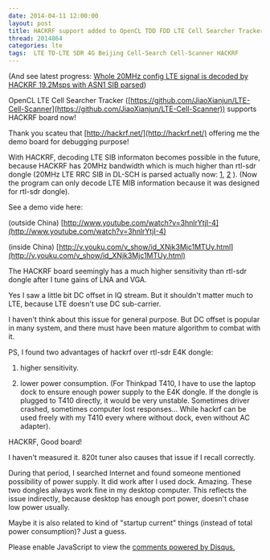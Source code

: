 ```yaml
---
date: 2014-04-11 12:00:00
layout: post
title: HACKRF support added to OpenCL TDD FDD LTE Cell Searcher Tracker
thread: 2014864
categories: lte
tags:  LTE TD-LTE SDR 4G Beijing Cell-Search Cell-Scanner HACKRF
---
```


(And see latest progress: [Whole 20MHz config LTE signal is decoded by HACKRF 19.2Msps with ASN1 SIB parsed](http://sdr-x.github.io/Whole%2020MHz%20config%20LTE%20signal%20is%20decoded%20by%20HACKRF%2019.2Msps%20with%20ASN1%20SIB%20parsed/))

OpenCL LTE Cell Searcher Tracker ([https://github.com/JiaoXianjun/LTE-Cell-Scanner](https://github.com/JiaoXianjun/LTE-Cell-Scanner)) supports HACKRF board now!

Thank you scateu that [http://hackrf.net/](http://hackrf.net/) offering me the demo board for debugging purpose!

With HACKRF, decoding LTE SIB informaton becomes possible in the future, 
because HACKRF has 20MHz bandwidth which is much higher than rtl-sdr dongle (20MHz LTE RRC SIB in DL-SCH is parsed actually now: [1](http://sdr-x.github.io/Whole%2020MHz%20config%20LTE%20signal%20is%20decoded%20by%20HACKRF%2019.2Msps%20with%20ASN1%20SIB%20parsed/), [2](http://sdr-x.github.io/LTE-SIB-decoding-by-asn1c/) ). 
(Now the program can only decode LTE MIB information because it was designed for rtl-sdr dongle).

See a demo vide here:

(outside China) [http://www.youtube.com/watch?v=3hnlrYtjI-4](http://www.youtube.com/watch?v=3hnlrYtjI-4)

(inside China) [http://v.youku.com/v_show/id_XNjk3Mjc1MTUy.html](http://v.youku.com/v_show/id_XNjk3Mjc1MTUy.html)

The HACKRF board seemingly has a much higher sensitivity than rtl-sdr dongle after I tune gains of LNA and VGA.

Yes I saw a little bit DC offset in IQ stream. But it shouldn't matter much to LTE, because LTE doesn't use DC sub-carrier.

I haven't think about this issue for general purpose. But DC offset is popular in many system, and there must have been mature algorithm to combat with it.

PS, I found two advantages of hackrf over rtl-sdr E4K dongle:

1. higher sensitivity.

2. lower power consumption. 
(For Thinkpad T410, I have to use the laptop dock to ensure enough power supply to the E4K dongle. 
If the dongle is plugged to T410 directly, it would be very unstable. Sometimes driver crashed, 
sometimes computer lost responses... While hackrf can be used freely with my T410 every where without dock, 
even without AC adapter).

HACKRF, Good board!

I haven't measured it. 820t tuner also causes that issue if I recall correctly.

During that period, I searched Internet and found someone mentioned possibility of power supply. 
It did work after I used dock. Amazing.
These two dongles always work fine in my desktop computer. This reflects the issue indirectly, 
because desktop has enough port power, doesn't chase low power usually.

Maybe it is also related to kind of "startup current" things (instead of total power consumption)? Just a guess.


<div id="disqus_thread"></div>
<script type="text/javascript">
    /* * * CONFIGURATION VARIABLES: EDIT BEFORE PASTING INTO YOUR WEBPAGE * * */
    var disqus_shortname = 'jiaoxianjun'; // required: replace example with your forum shortname

    /* * * DON'T EDIT BELOW THIS LINE * * */
    (function() {
        var dsq = document.createElement('script'); dsq.type = 'text/javascript'; dsq.async = true;
        dsq.src = '//' + disqus_shortname + '.disqus.com/embed.js';
        (document.getElementsByTagName('head')[0] || document.getElementsByTagName('body')[0]).appendChild(dsq);
    })();
</script>
<noscript>Please enable JavaScript to view the <a href="http://disqus.com/?ref_noscript">comments powered by Disqus.</a></noscript>


<!-- Global site tag (gtag.js) - Google Analytics -->
<script async src="https://www.googletagmanager.com/gtag/js?id=G-01GGQ8JZW7"></script>
<script>
  window.dataLayer = window.dataLayer || [];
  function gtag(){dataLayer.push(arguments);}
  gtag('js', new Date());

  gtag('config', 'G-01GGQ8JZW7');
</script>
